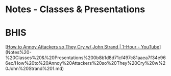 # Notes - Classes & Presentations

# BHIS

[[How to Annoy Attackers so They Cry w/ John Strand | 1-Hour - YouTube](https://www.youtube.com/watch?v=DwWrGCLib_8)](Notes%20-%20Classes%20&%20Presentations%200b8b1d8d71cf497c81aaea7f34e966ec/How%20to%20Annoy%20Attackers%20so%20They%20Cry%20w%20John%20Strand%201.md)
